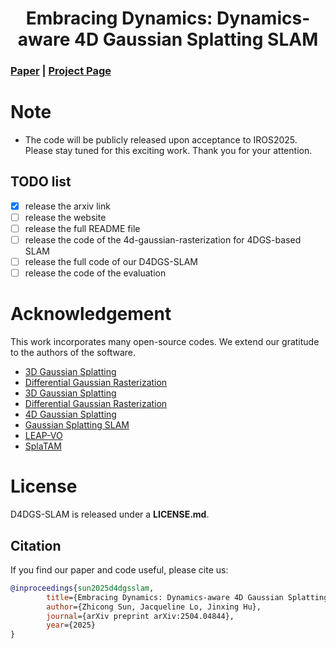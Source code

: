 <p align="center">
  <h1 align="center">Embracing Dynamics: Dynamics-aware 4D Gaussian Splatting SLAM</h1>
</p>


### [Paper](https://arxiv.org/abs/2504.04844) | [Project Page](https://arxiv.org/abs/2504.04844)

# Note
- The code will be publicly released upon acceptance to IROS2025. Please stay tuned for this exciting work. Thank you for your attention.


## TODO list
- [x] release the arxiv link
- [ ] release the website
- [ ] release the full README file
- [ ] release the code of the 4d-gaussian-rasterization for 4DGS-based SLAM
- [ ] release the full code of our D4DGS-SLAM
- [ ] release the code of the evaluation

# Acknowledgement
This work incorporates many open-source codes. We extend our gratitude to the authors of the software.
- [3D Gaussian Splatting](https://github.com/graphdeco-inria/gaussian-splatting)
- [Differential Gaussian Rasterization
](https://github.com/graphdeco-inria/diff-gaussian-rasterization)
- [3D Gaussian Splatting](https://github.com/graphdeco-inria/gaussian-splatting)
- [Differential Gaussian Rasterization
](https://github.com/graphdeco-inria/diff-gaussian-rasterization)
- [4D Gaussian Splatting](https://github.com/fudan-zvg/4d-gaussian-splatting)
- [Gaussian Splatting SLAM](https://github.com/muskie82/MonoGS)
- [LEAP-VO](https://github.com/chiaki530/leapvo)
- [SplaTAM](https://github.com/spla-tam/SplaTAM)


# License
D4DGS-SLAM is released under a **LICENSE.md**. 

## Citation

If you find our paper and code useful, please cite us:

```bib
@inproceedings{sun2025d4dgsslam,
        title={Embracing Dynamics: Dynamics-aware 4D Gaussian Splatting SLAM},
        author={Zhicong Sun, Jacqueline Lo, Jinxing Hu},
        journal={arXiv preprint arXiv:2504.04844},
        year={2025}
}
```


